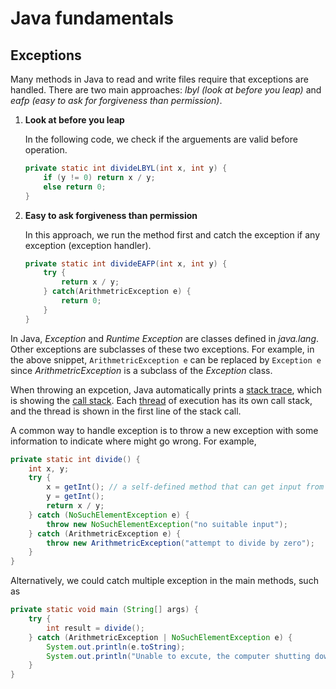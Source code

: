 # Java fundamentals

## Exceptions

Many methods in Java to read and write files require that exceptions are handled. There are two main approaches: *lbyl (look at before you leap)* and *eafp (easy to ask for forgiveness than permission)*. 

1.  **Look at before you leap**

    In the following code, we check if the arguements are valid before operation.

    ```java
    private static int divideLBYL(int x, int y) {
        if (y != 0) return x / y;
        else return 0;
    }
    ```

2. **Easy to ask forgiveness than permission**

    In this approach, we run the method first and catch the exception if any exception (exception handler).

    ```java
    private static int divideEAFP(int x, int y) {
        try {
            return x / y;
        } catch(ArithmetricException e) {
            return 0;
        }
    }
    ```

In Java, *Exception* and *Runtime Exception* are classes defined in *java.lang*. Other exceptions are subclasses of these two exceptions. For example, in the above snippet, `ArithmetricException e` can be replaced by `Exception e` since *ArithmetricException* is a subclass of the *Exception* class. 

When throwing an expcetion, Java automatically prints a <u>stack trace</u>, which is showing the <u>call stack</u>. Each <u>thread</u> of execution has its own call stack, and the thread is shown in the first line of the stack call.

A common way to handle exception is to throw a new exception with some information to indicate where might go wrong. For example,

```java
private static int divide() {
    int x, y;
    try {
        x = getInt(); // a self-defined method that can get input from typing the keyboard.
        y = getInt();
        return x / y;   
    } catch (NoSuchElementException e) {
        throw new NoSuchElementException("no suitable input");
    } catch (ArithmetricException e) {
        throw new ArithmetricException("attempt to divide by zero");
    }   
}
```

Alternatively, we could catch multiple exception in the main methods, such as 

```java
private static void main (String[] args) {
    try {
        int result = divide();
    } catch (ArithmetricException | NoSuchElementException e) {
        System.out.println(e.toString);
        System.out.println("Unable to excute, the computer shutting down");
    }
}
```